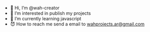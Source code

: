 - 👋 Hi, I’m @wah-creator
- 👀 I’m interested in publish my projects 
- 🌱 I’m currently learning javascript
- 😈 How to reach me send a email to wahprojects.ar@gmail.com
